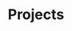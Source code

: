 ---
title: Projects
layout: collection
permalink: /projects/
collection: projects
entries_layout: grid
classes: wide
--- 